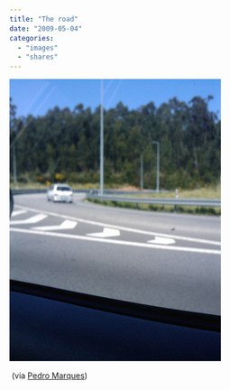 ```yaml
---
title: "The road"
date: "2009-05-04"
categories: 
  - "images"
  - "shares"
---
```


![](images/4wnP83SaFn2q9no0PWoHg6x8o1_400.jpg)

 (via [Pedro Marques](http://flickr.com/photos/pedromarques))
